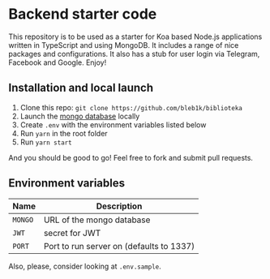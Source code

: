 # Backend starter code

This repository is to be used as a starter for Koa based Node.js applications written in TypeScript and using MongoDB. It includes a range of nice packages and configurations. It also has a stub for user login via Telegram, Facebook and Google. Enjoy!

## Installation and local launch

1. Clone this repo: `git clone https://github.com/bleb1k/biblioteka`
2. Launch the [mongo database](https://www.mongodb.com/) locally
3. Create `.env` with the environment variables listed below
4. Run `yarn` in the root folder
5. Run `yarn start`

And you should be good to go! Feel free to fork and submit pull requests.

## Environment variables

| Name                                     | Description                              |
| ---------------------------------------- | ---------------------------------------- |
| `MONGO`                                  | URL of the mongo database                |
| `JWT`                                    | secret for JWT                           |
| `PORT`                                   | Port to run server on (defaults to 1337) |

Also, please, consider looking at `.env.sample`.
